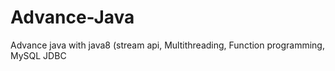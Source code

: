 # Advance-Java
Advance java with java8 (stream api, Multithreading, Function programming, MySQL JDBC
